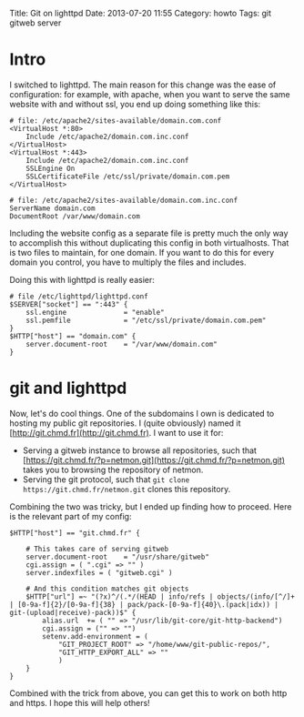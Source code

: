 Title: Git on lighttpd
Date: 2013-07-20 11:55
Category: howto
Tags: git gitweb server

Intro
=====

I switched to lighttpd. The main reason for this change was the ease of
configuration: for example, with apache, when you want to serve the same
website with and without ssl, you end up doing something like this:

    # file: /etc/apache2/sites-available/domain.com.conf
    <VirtualHost *:80>
        Include /etc/apache2/domain.com.inc.conf
    </VirtualHost>
    <VirtualHost *:443>
        Include /etc/apache2/domain.com.inc.conf
        SSLEngine On
        SSLCertificateFile /etc/ssl/private/domain.com.pem
    </VirtualHost>

    # file: /etc/apache2/sites-available/domain.com.inc.conf
    ServerName domain.com
    DocumentRoot /var/www/domain.com

Including the website config as a separate file is pretty much the only
way to accomplish this without duplicating this config in both
virtualhosts. That is two files to maintain, for one domain.  If you want
to do this for every domain you control, you have to multiply the files
and includes.

Doing this with lighttpd is really easier:

    # file /etc/lighttpd/lighttpd.conf
    $SERVER["socket"] == ":443" {
        ssl.engine              = "enable"
        ssl.pemfile             = "/etc/ssl/private/domain.com.pem"
    }
    $HTTP["host"] == "domain.com" {
        server.document-root    = "/var/www/domain.com"
    }

git and lighttpd
================

Now, let's do cool things. One of the subdomains I own is dedicated to
hosting my public git repositories. I (quite obviously) named it
[http://git.chmd.fr](http://git.chmd.fr). I want to use it for:
- Serving a gitweb instance to browse all repositories, such that
  [https://git.chmd.fr/?p=netmon.git](https://git.chmd.fr/?p=netmon.git)
  takes you to browsing the repository of netmon.
- Serving the git protocol, such that
  `git clone https://git.chmd.fr/netmon.git` clones this repository.

Combining the two was tricky, but I ended up finding how to proceed. Here
is the relevant part of my config:

    $HTTP["host"] == "git.chmd.fr" {
    
        # This takes care of serving gitweb
        server.document-root    = "/usr/share/gitweb"
        cgi.assign = ( ".cgi" => "" )
        server.indexfiles = ( "gitweb.cgi" )
    
        # And this condition matches git objects
        $HTTP["url"] =~ "(?x)^/(.*/(HEAD | info/refs | objects/(info/[^/]+ | [0-9a-f]{2}/[0-9a-f]{38} | pack/pack-[0-9a-f]{40}\.(pack|idx)) | git-(upload|receive)-pack))$" {
            alias.url  += ( "" => "/usr/lib/git-core/git-http-backend")
            cgi.assign = ("" => "")
            setenv.add-environment = (
                "GIT_PROJECT_ROOT" => "/home/www/git-public-repos/",
                "GIT_HTTP_EXPORT_ALL" => ""
                )
        }
    }

Combined with the trick from above, you can get this to work on both http
and https. I hope this will help others!
